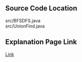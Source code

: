 ## Source Code Location

src/BFSDFS.java  
src/UnionFind.java

## Explanation Page Link

[Link](https://lunareclipse000.wordpress.com/2024/03/25/java%eb%b0%b1%ec%a4%80-2606-%eb%b0%94%ec%9d%b4%eb%9f%ac%ec%8a%a4/)